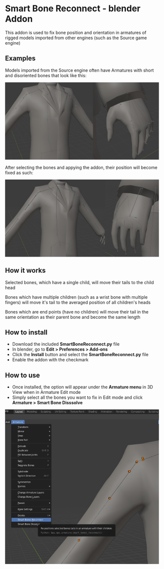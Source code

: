 # Smart Bone Reconnect - blender Addon

This addon is used to fix bone position and orientation in armatures of rigged models imported from other engines (such as the Source game engine)

## Examples
Models imported from the Source engine often have Armatures with short and disoriented bones that look like this:

![Alt text](/example-images/image-01.png)

After selecting the bones and appying the addon, their position will become fixed as such:

![Alt text](/example-images/image-03.png)

## How it works
Selected bones, which have a single child, will move their tails to the child head

Bones which have multiple children (such as a wrist bone with multiple fingers) will move it's tail to the averaged position of all children's heads

Bones which are end points (have no children) will move their tail in the same orientation as their parent bone and become the same length

## How to install
 - Download the included **SmartBoneReconnect.py** file
 - In blender, go to **Edit > Preferences > Add-ons**
 - Click the **Install** button and select the **SmartBoneReconnect.py** file
 - Enable the addon with the checkmark

## How to use
- Once installed, the option will appear under the **Armature menu** in 3D View when in Armature Edit mode
- Simply select all the bones you want to fix in Edit mode and click **Armature > Smart Bone Disssolve**

![Alt text](/example-images/image-02.png)
